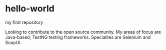 # hello-world
my first repository

Looking to contribute to the open source community.  My areas of focus are Java-based, TestNG testing frameworks.  Specialites are Selenium and SoapUI.

